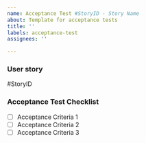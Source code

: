 ```yaml
---
name: Acceptance Test #StoryID - Story Name
about: Template for acceptance tests
title: ''
labels: acceptance-test
assignees: ''

---
```


### User story

#StoryID


### Acceptance Test Checklist

- [ ] Acceptance Criteria 1
- [ ] Acceptance Criteria 2
- [ ] Acceptance Criteria 3
